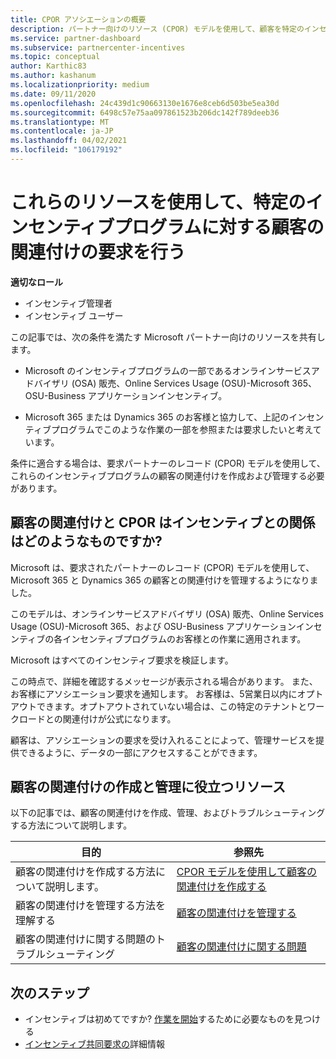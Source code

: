 ```yaml
---
title: CPOR アソシエーションの概要
description: パートナー向けのリソース (CPOR) モデルを使用して、顧客を特定のインセンティブプログラムに関連付ける必要があるパートナー向けのリソースについて説明します。
ms.service: partner-dashboard
ms.subservice: partnercenter-incentives
ms.topic: conceptual
author: Karthic83
ms.author: kashanum
ms.localizationpriority: medium
ms.date: 09/11/2020
ms.openlocfilehash: 24c439d1c90663130e1676e8ceb6d503be5ea30d
ms.sourcegitcommit: 6498c57e75aa097861523b206dc142f789deeb36
ms.translationtype: MT
ms.contentlocale: ja-JP
ms.lasthandoff: 04/02/2021
ms.locfileid: "106179192"
---
```

# <a name="use-these-resources-to-make-customer-association-claims-for-specific-incentives-programs"></a>これらのリソースを使用して、特定のインセンティブプログラムに対する顧客の関連付けの要求を行う

**適切なロール**

- インセンティブ管理者
- インセンティブ ユーザー

この記事では、次の条件を満たす Microsoft パートナー向けのリソースを共有します。

- Microsoft のインセンティブプログラムの一部であるオンラインサービスアドバイザリ (OSA) 販売、Online Services Usage (OSU)-Microsoft 365、OSU-Business アプリケーションインセンティブ。

- Microsoft 365 または Dynamics 365 のお客様と協力して、上記のインセンティブプログラムでこのような作業の一部を参照または要求したいと考えています。

条件に適合する場合は、要求パートナーのレコード (CPOR) モデルを使用して、これらのインセンティブプログラムの顧客の関連付けを作成および管理する必要があります。
 
## <a name="how-do-customer-associations-and-cpor-relate-to-incentives"></a>顧客の関連付けと CPOR はインセンティブとの関係はどのようなものですか?

Microsoft は、要求されたパートナーのレコード (CPOR) モデルを使用して、Microsoft 365 と Dynamics 365 の顧客との関連付けを管理するようになりました。

このモデルは、オンラインサービスアドバイザリ (OSA) 販売、Online Services Usage (OSU)-Microsoft 365、および OSU-Business アプリケーションインセンティブの各インセンティブプログラムのお客様との作業に適用されます。

Microsoft はすべてのインセンティブ要求を検証します。

この時点で、詳細を確認するメッセージが表示される場合があります。 また、お客様にアソシエーション要求を通知します。 お客様は、5営業日以内にオプトアウトできます。オプトアウトされていない場合は、この特定のテナントとワークロードとの関連付けが公式になります。

顧客は、アソシエーションの要求を受け入れることによって、管理サービスを提供できるように、データの一部にアクセスすることができます。 

## <a name="resources-to-help-you-create-and-manage-customer-associations"></a>顧客の関連付けの作成と管理に役立つリソース

以下の記事では、顧客の関連付けを作成、管理、およびトラブルシューティングする方法について説明します。

|  **目的**  |  **参照先**  |
|--------------|-----------|
| 顧客の関連付けを作成する方法について説明します。  | [CPOR モデルを使用して顧客の関連付けを作成する](submit-osa-claim.md)  |
|顧客の関連付けを管理する方法を理解する  | [顧客の関連付けを管理する](incentives-manage-customer-associations.md)  |
|顧客の関連付けに関する問題のトラブルシューティング  | [顧客の関連付けに関する問題](incentives-customer-association-issues.md)  |

## <a name="next-steps"></a>次のステップ

- インセンティブは初めてですか? [作業を開始](incentives-get-started-intro.md)するために必要なものを見つける
- [インセンティブ共同要求の](claims-overview.md)詳細情報
